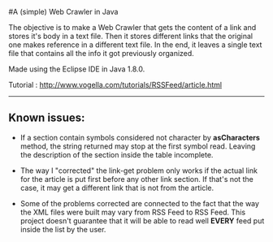 #A (simple) Web Crawler in Java

The objective is to make a Web Crawler that gets the content of a link and stores it's body in a text file. Then it stores different links that the original one makes reference in a different text file. In the end, it leaves a single text file that contains all the info it got previously organized.

Made using the Eclipse IDE in Java 1.8.0.

Tutorial : http://www.vogella.com/tutorials/RSSFeed/article.html

---------------------------------------------------------------------------
## Known issues:

- If a section contain symbols considered not character by **asCharacters** method, the string returned may stop at the first symbol read. Leaving the description of the section inside the table incomplete.

- The way I "corrected" the link-get problem only works if the actual link for the article is put first before any other link section. If that's not the case, it may get a different link that is not from the article.

- Some of the problems corrected are connected to the fact that the way the XML files were built may vary from RSS Feed to RSS Feed. This project doesn't guarantee that it will be able to read well **EVERY** feed put inside the list by the user.
